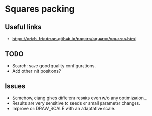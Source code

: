 # Squares packing


## Useful links

- <https://erich-friedman.github.io/papers/squares/squares.html>


## TODO

- Search: save good quality configurations.
- Add other init positions?


## Issues

- Somehow, clang gives different results even w/o any optimization...
- Results are very sensitive to seeds or small parameter changes.
- Improve on DRAW_SCALE with an adaptative scale.
